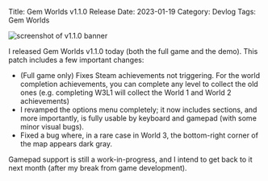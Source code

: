 Title: Gem Worlds v1.1.0 Release
Date: 2023-01-19
Category: Devlog
Tags: Gem Worlds

![screenshot of v1.1.0 banner](https://i.imgur.com/kxCdwvG.png)

I released Gem Worlds v1.1.0 today (both the full game and the demo). This patch includes a few important changes:

- (Full game only) Fixes Steam achievements not triggering. For the world completion achievements, you can complete any level to collect the old ones (e.g. completing W3L1 will collect the World 1 and World 2 achievements)
- I revamped the options menu completely; it now includes sections, and more importantly, is fully usable by keyboard and gamepad (with some minor visual bugs).
- Fixed a bug where, in a rare case in World 3, the bottom-right corner of the map appears dark gray.

Gamepad support is still a work-in-progress, and I intend to get back to it next month (after my break from game development).